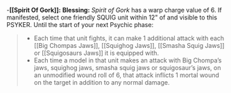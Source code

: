 -**[[Spirit Of Gork]]:** **Blessing:** _Spirit of Gork_ has a warp charge value of 6. If manifested, select one friendly SQUIG unit within 12" of and visible to this PSYKER. Until the start of your next Psychic phase:
>-   Each time that unit fights, it can make 1 additional attack with each [[Big Chompas Jaws]], [[Squighog Jaws]], [[Smasha Squig Jaws]] or [[Squigosaurs Jaws]] it is equipped with.
>-   Each time a model in that unit makes an attack with Big Chompa’s jaws, squighog jaws, smasha squig jaws or squigosaur’s jaws, on an unmodified wound roll of 6, that attack inflicts 1 mortal wound on the target in addition to any normal damage.